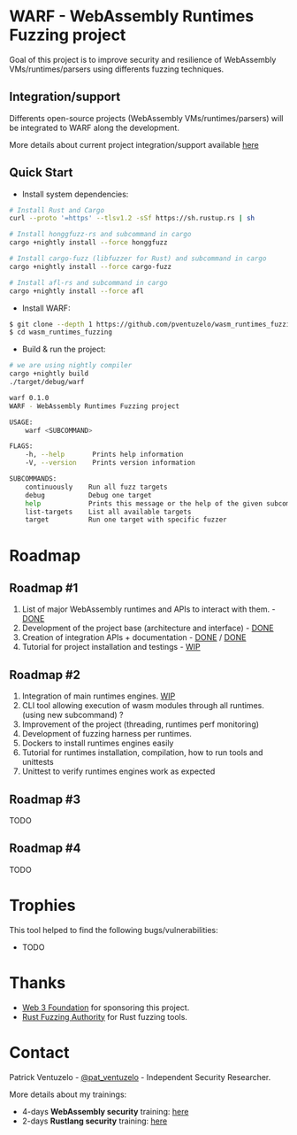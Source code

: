 # WARF - WebAssembly Runtimes Fuzzing project

Goal of this project is to improve security and resilience of WebAssembly VMs/runtimes/parsers using differents fuzzing techniques.

## Integration/support

Differents open-source projects (WebAssembly VMs/runtimes/parsers) will be integrated to WARF along the development. 


More details about current project integration/support available [here](INTEGRATION.md)


## Quick Start

- Install system dependencies:
``` sh
# Install Rust and Cargo
curl --proto '=https' --tlsv1.2 -sSf https://sh.rustup.rs | sh

# Install honggfuzz-rs and subcommand in cargo
cargo +nightly install --force honggfuzz

# Install cargo-fuzz (libfuzzer for Rust) and subcommand in cargo
cargo +nightly install --force cargo-fuzz

# Install afl-rs and subcommand in cargo
cargo +nightly install --force afl
```

- Install WARF:
``` sh
$ git clone --depth 1 https://github.com/pventuzelo/wasm_runtimes_fuzzing
$ cd wasm_runtimes_fuzzing
```

- Build & run the project:
``` sh
# we are using nightly compiler
cargo +nightly build
./target/debug/warf

warf 0.1.0
WARF - WebAssembly Runtimes Fuzzing project

USAGE:
    warf <SUBCOMMAND>

FLAGS:
    -h, --help       Prints help information
    -V, --version    Prints version information

SUBCOMMANDS:
    continuously    Run all fuzz targets
    debug           Debug one target
    help            Prints this message or the help of the given subcommand(s)
    list-targets    List all available targets
    target          Run one target with specific fuzzer
```

# Roadmap

## Roadmap #1

1. List of major WebAssembly runtimes and APIs to interact with them. - [DONE](INTEGRATION.md)
2. Development of the project base (architecture and interface) - [DONE](warf/)
3. Creation of integration APIs + documentation - [DONE](warf/common/src/lib.rs) / [DONE](documentation/how_to_add_new_target.md)
4. Tutorial for project installation and testings - [WIP](README.md#quick-start)

## Roadmap #2

1.	Integration of main runtimes engines. [WIP](warf/common/src/lib.rs)
2.	CLI tool allowing execution of wasm modules through all runtimes. (using new subcommand) ?
3.	Improvement of the project (threading, runtimes perf monitoring)
4.	Development of fuzzing harness per runtimes.
5.	Dockers to install runtimes engines easily
6.	Tutorial for runtimes installation, compilation, how to run tools and unittests
7.	Unittest to verify runtimes engines work as expected

## Roadmap #3

TODO

## Roadmap #4

TODO

# Trophies

This tool helped to find the following bugs/vulnerabilities:

- TODO


# Thanks

- [Web 3 Foundation](https://web3.foundation/) for sponsoring this project.
- [Rust Fuzzing Authority](https://github.com/rust-fuzz) for Rust fuzzing tools.

# Contact

Patrick Ventuzelo - [@pat_ventuzelo](https://twitter.com/pat_ventuzelo) - Independent Security Researcher.

More details about my trainings:
* 4-days **WebAssembly security** training: [here](https://webassembly-security.com/trainings/)
* 2-days **Rustlang security** training: [here](https://webassembly-security.com/rust-security-training/)
